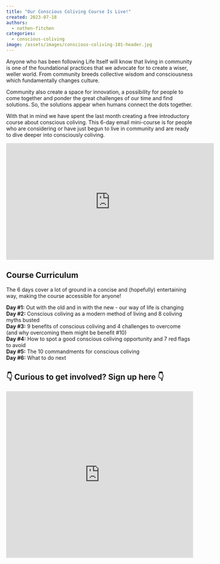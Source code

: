 ```yaml
---
title: "Our Conscious Coliving Course Is Live!"
created: 2023-07-18
authors: 
  - nathen-fitchen
categories: 
  - conscious-coliving
image: /assets/images/conscious-coliving-101-header.jpg
---
```


Anyone who has been following Life Itself will know that living in community is one of the foundational practices that we advocate for to create a wiser, weller world. From community breeds collective wisdom and consciousness which fundamentally changes culture. 

Community also create a space for innovation, a possibility for people to come together and ponder the great challenges of our time and find solutions. So, the solutions appear when humans connect the dots together. 

With that in mind we have spent the last month creating a free introductory course about conscious coliving. This 6-day email mini-course is for people who are considering or have just begun to live in community and are ready to dive deeper into consciously coliving. 

<iframe width="560" height="315" src="https://www.youtube.com/embed/8zAggUvGjDM" title="YouTube video player" frameborder="0" allow="accelerometer; autoplay; clipboard-write; encrypted-media; gyroscope; picture-in-picture; web-share" allowfullscreen></iframe>

## Course Curriculum 

The 6 days cover a lot of ground in a concise and (hopefully) entertaining way, making the course accessible for anyone! 

**Day #1:** Out with the old and in with the new - our way of life is changing  
**Day #2:** Conscious coliving as a modern method of living and 8 coliving myths busted  
**Day #3:** 9 benefits of conscious coliving and 4 challenges to overcome (and why overcoming them might be benefit #10)  
**Day #4:** How to spot a good conscious coliving opportunity and 7 red flags to avoid  
**Day #5:** The 10 commandments for conscious coliving  
**Day #6:** What to do next

## 👇 Curious to get involved? Sign up here 👇

<iframe width="100%" height="450" src="https://1ebb0834.sibforms.com/serve/MUIFAOso-SX7OifkoXx43i3VzdDNFwIR8Gke86CrqXpUcRHphjtkPHtG6K-euDz2g_JamcDkQ_xLNyMBExHWE5VDUe6TfohLpz9br9yh6E8Zk4B85wuBIpI2mnhsnqf3-BXzuDOGOYS_InrUkSx7AP7rgUcwKhAAo1iWI2wQn1tSJTgJzIxiOKaPOxoB4llboNoF8xn8hEb6IVQa" frameBorder="0" scrolling="auto" allowFullScreen style={{display: "block",marginLeft: "auto",marginRight: "auto",maxWidth: "100%"}}></iframe>
